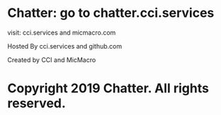 # Chatter: go to chatter.cci.services

visit: cci.services and micmacro.com

Hosted By cci.services and github.com

Created by CCI and MicMacro

# Copyright 2019 Chatter. All rights reserved.
